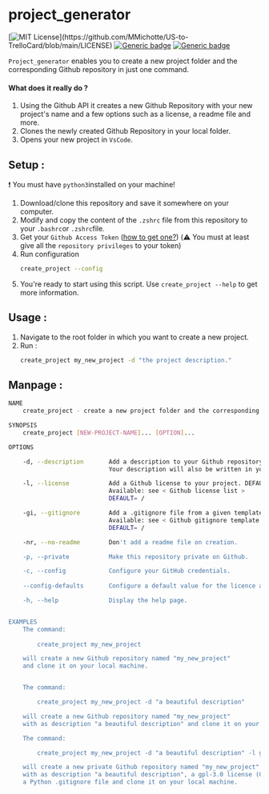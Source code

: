 # project_generator

[![MIT License](https://img.shields.io/apm/l/atomic-design-ui.svg?)](https://github.com/MMichotte/US-to-TrelloCard/blob/main/LICENSE) [![Generic badge](https://img.shields.io/badge/Python-3.7-blue.svg)](https://shields.io/) [![Generic badge](https://img.shields.io/badge/platform-osx_|_linux_|_win-white.svg)](https://shields.io/)


`Project_generator` enables you to create a new project folder and the corresponding Github repository in just one command. 
#### What does it really do ? 
1. Using the Github API it creates a new Github Repository with your new project's name and a few options such as a license, a readme file and more. 
2. Clones the newly created Github Repository in your local folder.
3. Opens your new project in `VsCode`. 

## Setup : 
❗️ You must have `python3`installed on your machine! 

1. Download/clone this repository and save it somewhere on your computer. 
2. Modify and copy the content of the `.zshrc` file from this repository to your `.bashrc`or `.zshrc`file.
3. Get your `Github Access Token` ([how to get one?](https://docs.github.com/en/free-pro-team@latest/github/authenticating-to-github/creating-a-personal-access-token)) (⚠️ You must at least give all the `repository privileges` to your token)
4. Run configuration 
   ```bash
   create_project --config 
   ```
5. You're ready to start using this script. Use `create_project --help` to get more information. 
   
## Usage :
1. Navigate to the root folder in which you want to create a new project. 
2. Run :
   ```bash
   create_project my_new_project -d "the project description." 
   ```


## Manpage :
```bash
NAME
    create_project - create a new project folder and the corresponding public repository.

SYNOPSIS
    create_project [NEW-PROJECT-NAME]... [OPTION]... 

OPTIONS

    -d, --description       Add a description to your Github repository.
                            Your description will also be written in your README file

    -l, --license           Add a Github license to your project. DEFAULT=mit 
                            Available: see < Github license list >
                            DEFAULT= /

    -gi, --gitignore        Add a .gitignore file from a given template.
                            Available: see < Github gitignore template list >
                            DEFAULT= / 

    -nr, --no-readme        Don't add a readme file on creation. 

    -p, --private           Make this repository private on Github.

    -c, --config            Configure your GitHub credentials.
    
    --config-defaults       Configure a default value for the licence and gitignore.

    -h, --help              Display the help page.


EXAMPLES
    The command:
    
        create_project my_new_project 

    will create a new Github repository named "my_new_project"
    and clone it on your local machine.


    The command:

        create_project my_new_project -d "a beautiful description"

    will create a new Github repository named "my_new_project" 
    with as description "a beautiful description" and clone it on your local machine.

    The command:

        create_project my_new_project -d "a beautiful description" -l gpl-3.0 -gi Python -p 

    will create a new private Github repository named "my_new_project" 
    with as description "a beautiful description", a gpl-3.0 license (GNU General Public License), 
    a Python .gitignore file and clone it on your local machine.

```